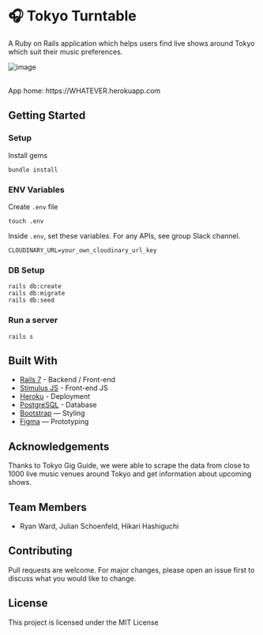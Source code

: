 # 🎧 Tokyo Turntable

A Ruby on Rails application which helps users find live shows around Tokyo which suit their music preferences.

![image](https://github.com/user-attachments/assets/f712527e-270e-4c19-8d46-a01eb3107c7e)

<br>
App home: https://WHATEVER.herokuapp.com
   

## Getting Started
### Setup

Install gems
```
bundle install
```

### ENV Variables
Create `.env` file
```
touch .env
```
Inside `.env`, set these variables. For any APIs, see group Slack channel.
```
CLOUDINARY_URL=your_own_cloudinary_url_key
```

### DB Setup
```
rails db:create
rails db:migrate
rails db:seed
```

### Run a server
```
rails s
```

## Built With
- [Rails 7](https://guides.rubyonrails.org/) - Backend / Front-end
- [Stimulus JS](https://stimulus.hotwired.dev/) - Front-end JS
- [Heroku](https://heroku.com/) - Deployment
- [PostgreSQL](https://www.postgresql.org/) - Database
- [Bootstrap](https://getbootstrap.com/) — Styling
- [Figma](https://www.figma.com) — Prototyping

## Acknowledgements
Thanks to Tokyo Gig Guide, we were able to scrape the data from close to 1000 live music venues around Tokyo and get information about upcoming shows.

## Team Members
- Ryan Ward, Julian Schoenfeld, Hikari Hashiguchi

## Contributing
Pull requests are welcome. For major changes, please open an issue first to discuss what you would like to change.

## License
This project is licensed under the MIT License
